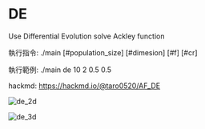 # DE
Use Differential Evolution solve Ackley function

執行指令: ./main [#population_size] [#dimesion] [#f] [#cr]

執行範例: ./main de 10 2 0.5 0.5

hackmd: https://hackmd.io/@taro0520/AF_DE

![de_2d](https://user-images.githubusercontent.com/54659199/183374024-3758b87a-446d-475d-9ba7-63d0d7bdcb7a.gif)

![de_3d](https://user-images.githubusercontent.com/54659199/183373796-d7c3f2bb-6504-42ff-a7c9-84ce21be1a07.png)

